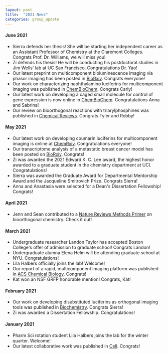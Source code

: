 ```yaml
---
layout: post
title:  "2021 News"
categories: group_update
---
```


#### June 2021
- Sierra defends her thesis! She will be starting her independent career as an Assistant Professor of Chemistry at the Claremont Colleges. Congrats Prof. Dr. Williams, we will miss you!
- Zi defends his thesis! He will be conducting his postdoctoral studies in Jim Wells' lab at UC San Francisco. Congratulations Dr. Yao!
- Our latest preprint on multicomponent bioluminescence imaging via phasor imaging has been posted in [BioRxiv](https://www.biorxiv.org/content/10.1101/2021.06.18.448905v1). Congrats everyone!
- Our work on characterizing naphthylamino luciferins for multicomponent imaging was published in [ChemBioChem](https://chemistry-europe.onlinelibrary.wiley.com/doi/abs/10.1002/cbic.202100202). Congrats Carly!
- Our latest work on developing a caged small molecule for control of gene expression is now online in [ChemBioChem](https://chemistry-europe.onlinelibrary.wiley.com/doi/full/10.1002/cbic.202100158). Congratulations Anna and Sabrina!
- Our review on bioorthogonal reactions with triarylphosphines was published in [Chemical Reviews](https://pubs.acs.org/doi/10.1021/acs.chemrev.1c00014). Congrats Tyler and Robby!

#### May 2021
- Our latest work on developing coumarin luciferins for multicomponent imaging is online at [ChemRxiv](https://chemrxiv.org/engage/chemrxiv/article-details/60c7586cbdbb8967b7a3ad6c). Congratulations everyone!
- Our transcriptome analysis of a metastatic breast cancer model has been posted on [BioRxiv](https://www.biorxiv.org/content/10.1101/2021.05.04.442511v1). Congrats!
- Zi was awarded the 2021 Edward K. C. Lee award, the highest honor awarded to a graduate student in the chemistry department at UCI. Congratulations!
- Sierra was awarded the Graduate Award for Departmental Mentorship Award and the Jacqueline Smitrovich Prize. Congrats Sierra!
- Anna and Anastasia were selected for a Dean's Dissertation Fellowship! Congrats!

#### April 2021
- Jenn and Sean contributed to a [Nature Reviews Methods Primer](https://www.nature.com/articles/s43586-021-00028-z) on bioorthogonal chemistry. Check it out!

#### March 2021
- Undergraduate researcher Landon Taylor has accepted Boston College's offer of admission to graduate school! Congrats Landon!
- Undergraduate alumna Elena Helm will be attending graduate school at NYU. Congratulations!
- Lila Halbers officially joins the lab! Welcome!
- Our report of a rapid, multicomponent imaging platform was published in [ACS Chemical Biology](https://pubs.acs.org/doi/full/10.1021/acschembio.0c00959). Congrats!
- Kat won an NSF GRFP honorable mention! Congrats, Kat!  

#### February 2021
- Our work on developing disubstituted luciferins as orthogonal imaging tools was published in [Biochemistry](https://pubs.acs.org/doi/10.1021/acs.biochem.0c00894#.YDQYQ8G3IAQ.twitter). Congrats Sierra!
- Zi was awarded a Dissertation Fellowship. Congratulations!

#### January 2021
- Pharm Sci rotation student Lila Halbers joins the lab for the winter quarter. Welcome!
- Our latest collaborative work was published in [Cell](https://www.cell.com/cell/pdf/S0092-8674(20)31612-3.pdf). Congrats!
